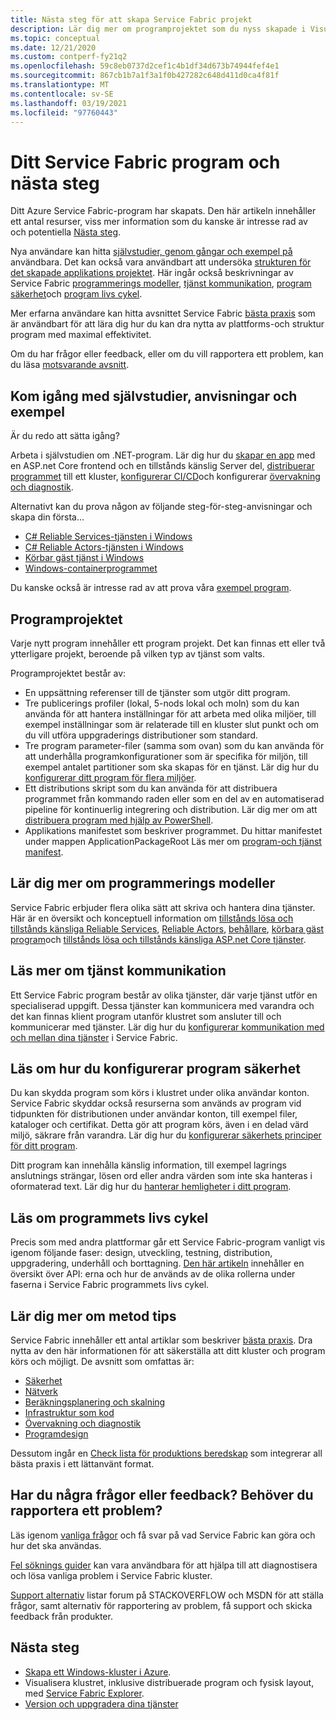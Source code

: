 ```yaml
---
title: Nästa steg för att skapa Service Fabric projekt
description: Lär dig mer om programprojektet som du nyss skapade i Visual Studio.  Lär dig hur du skapar tjänster med hjälp av självstudier och lär dig mer om att utveckla tjänster för Service Fabric.
ms.topic: conceptual
ms.date: 12/21/2020
ms.custom: contperf-fy21q2
ms.openlocfilehash: 59c8eb0737d2cef1c4b1df34d673b74944fef4e1
ms.sourcegitcommit: 867cb1b7a1f3a1f0b427282c648d411d0ca4f81f
ms.translationtype: MT
ms.contentlocale: sv-SE
ms.lasthandoff: 03/19/2021
ms.locfileid: "97760443"
---
```

# <a name="your-service-fabric-application-and-next-steps"></a>Ditt Service Fabric program och nästa steg
Ditt Azure Service Fabric-program har skapats. Den här artikeln innehåller ett antal resurser, viss mer information som du kanske är intresse rad av och potentiella [Nästa steg](#next-steps).

Nya användare kan hitta [självstudier, genom gångar och exempel på](#get-started-with-tutorials-walk-throughs-and-samples) användbara. Det kan också vara användbart att undersöka [strukturen för det skapade applikations projektet](#the-application-project). Här ingår också beskrivningar av Service Fabric [programmerings modeller](#learn-more-about-the-programming-models), [tjänst kommunikation](#learn-about-service-communication), [program säkerhet](#learn-about-configuring-application-security)och [program livs cykel](#learn-about-the-application-lifecycle).

Mer erfarna användare kan hitta avsnittet Service Fabric [bästa praxis](#learn-about-best-practices) som är användbart för att lära dig hur du kan dra nytta av plattforms-och struktur program med maximal effektivitet.

Om du har frågor eller feedback, eller om du vill rapportera ett problem, kan du läsa [motsvarande avsnitt](#have-questions-or-feedback--need-to-report-an-issue).

## <a name="get-started-with-tutorials-walk-throughs-and-samples"></a>Kom igång med självstudier, anvisningar och exempel
Är du redo att sätta igång?  

Arbeta i självstudien om .NET-program. Lär dig hur du [skapar en app](service-fabric-tutorial-create-dotnet-app.md) med en ASP.net Core frontend och en tillstånds känslig Server del, [distribuerar programmet](service-fabric-tutorial-deploy-app-to-party-cluster.md) till ett kluster, [konfigurerar CI/CD](service-fabric-tutorial-deploy-app-with-cicd-vsts.md)och konfigurerar [övervakning och diagnostik](service-fabric-tutorial-monitoring-aspnet.md).

Alternativt kan du prova någon av följande steg-för-steg-anvisningar och skapa din första...
- [C# Reliable Services-tjänsten i Windows](service-fabric-reliable-services-quick-start.md) 
- [C# Reliable Actors-tjänsten i Windows](service-fabric-reliable-actors-get-started.md) 
- [Körbar gäst tjänst i Windows](quickstart-guest-app.md) 
- [Windows-containerprogrammet](service-fabric-get-started-containers.md) 

Du kanske också är intresse rad av att prova våra [exempel program](/samples/browse/?products=azure).

## <a name="the-application-project"></a>Programprojektet
Varje nytt program innehåller ett program projekt. Det kan finnas ett eller två ytterligare projekt, beroende på vilken typ av tjänst som valts.

Programprojektet består av:

* En uppsättning referenser till de tjänster som utgör ditt program.
* Tre publicerings profiler (lokal, 5-nods lokal och moln) som du kan använda för att hantera inställningar för att arbeta med olika miljöer, till exempel inställningar som är relaterade till en kluster slut punkt och om du vill utföra uppgraderings distributioner som standard.
* Tre program parameter-filer (samma som ovan) som du kan använda för att underhålla programkonfigurationer som är specifika för miljön, till exempel antalet partitioner som ska skapas för en tjänst. Lär dig hur du [konfigurerar ditt program för flera miljöer](service-fabric-manage-multiple-environment-app-configuration.md).
* Ett distributions skript som du kan använda för att distribuera programmet från kommando raden eller som en del av en automatiserad pipeline för kontinuerlig integrering och distribution. Lär dig mer om att [distribuera program med hjälp av PowerShell](service-fabric-deploy-remove-applications.md).
* Applikations manifestet som beskriver programmet. Du hittar manifestet under mappen ApplicationPackageRoot Läs mer om [program-och tjänst manifest](service-fabric-application-model.md).

## <a name="learn-more-about-the-programming-models"></a>Lär dig mer om programmerings modeller
Service Fabric erbjuder flera olika sätt att skriva och hantera dina tjänster.  Här är en översikt och konceptuell information om [tillstånds lösa och tillstånds känsliga Reliable Services](service-fabric-reliable-services-introduction.md), [Reliable Actors](service-fabric-reliable-actors-introduction.md), [behållare](service-fabric-containers-overview.md), [körbara gäst program](service-fabric-guest-executables-introduction.md)och [tillstånds lösa och tillstånds känsliga ASP.net Core tjänster](service-fabric-reliable-services-communication-aspnetcore.md).

## <a name="learn-about-service-communication"></a>Läs mer om tjänst kommunikation
Ett Service Fabric program består av olika tjänster, där varje tjänst utför en specialiserad uppgift. Dessa tjänster kan kommunicera med varandra och det kan finnas klient program utanför klustret som ansluter till och kommunicerar med tjänster. Lär dig hur du [konfigurerar kommunikation med och mellan dina tjänster](service-fabric-connect-and-communicate-with-services.md) i Service Fabric. 

## <a name="learn-about-configuring-application-security"></a>Läs om hur du konfigurerar program säkerhet
Du kan skydda program som körs i klustret under olika användar konton. Service Fabric skyddar också resurserna som används av program vid tidpunkten för distributionen under användar konton, till exempel filer, kataloger och certifikat. Detta gör att program körs, även i en delad värd miljö, säkrare från varandra.  Lär dig hur du [konfigurerar säkerhets principer för ditt program](service-fabric-application-runas-security.md).

Ditt program kan innehålla känslig information, till exempel lagrings anslutnings strängar, lösen ord eller andra värden som inte ska hanteras i oformaterad text. Lär dig hur du [hanterar hemligheter i ditt program](service-fabric-application-secret-management.md).

## <a name="learn-about-the-application-lifecycle"></a>Läs om programmets livs cykel
Precis som med andra plattformar går ett Service Fabric-program vanligt vis igenom följande faser: design, utveckling, testning, distribution, uppgradering, underhåll och borttagning. [Den här artikeln](service-fabric-application-lifecycle.md) innehåller en översikt över API: erna och hur de används av de olika rollerna under faserna i Service Fabric programmets livs cykel.

## <a name="learn-about-best-practices"></a>Lär dig mer om metod tips
Service Fabric innehåller ett antal artiklar som beskriver [bästa praxis](./service-fabric-best-practices-overview.md). Dra nytta av den här informationen för att säkerställa att ditt kluster och program körs och möjligt.
De avsnitt som omfattas är:
* [Säkerhet](./service-fabric-best-practices-security.md)
* [Nätverk](./service-fabric-best-practices-networking.md)
* [Beräkningsplanering och skalning](./service-fabric-best-practices-capacity-scaling.md)
* [Infrastruktur som kod](./service-fabric-best-practices-infrastructure-as-code.md)
* [Övervakning och diagnostik](./service-fabric-best-practices-monitoring.md)
* [Programdesign](./service-fabric-best-practices-applications.md)

Dessutom ingår en [Check lista för produktions beredskap](./service-fabric-production-readiness-checklist.md) som integrerar all bästa praxis i ett lättanvänt format.

## <a name="have-questions-or-feedback--need-to-report-an-issue"></a>Har du några frågor eller feedback?  Behöver du rapportera ett problem?
Läs igenom [vanliga frågor](service-fabric-common-questions.md) och få svar på vad Service Fabric kan göra och hur det ska användas.

[Fel söknings guider](https://github.com/Azure/Service-Fabric-Troubleshooting-Guides) kan vara användbara för att hjälpa till att diagnostisera och lösa vanliga problem i Service Fabric kluster.

[Support alternativ](service-fabric-support.md) listar forum på STACKOVERFLOW och MSDN för att ställa frågor, samt alternativ för rapportering av problem, få support och skicka feedback från produkter.


## <a name="next-steps"></a>Nästa steg
- [Skapa ett Windows-kluster i Azure](service-fabric-tutorial-create-vnet-and-windows-cluster.md).
- Visualisera klustret, inklusive distribuerade program och fysisk layout, med [Service Fabric Explorer](service-fabric-visualizing-your-cluster.md).
- [Version och uppgradera dina tjänster](service-fabric-application-upgrade-tutorial.md)
